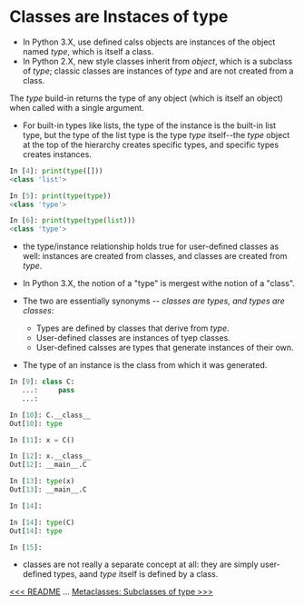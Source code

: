 # Classes are Instaces of type

- In Python 3.X, use defined calss objects are instances of the object named *type*, which is itself a class.
- In Python 2.X, new style classes inherit from *object*, which is a subclass of *type*; classic classes  are instances of *type* and are not created from a class.

The *type* build-in returns the type of any object (which is itself an object) when called with a single argument.

- For built-in types like lists, the type of the instance is the built-in list type, but the type of the list type is the type *type* itself--the *type* object at the top of the hierarchy creates specific types, and specific types creates instances.

```python
In [4]: print(type([]))
<class 'list'>

In [5]: print(type(type))
<class 'type'>

In [6]: print(type(type(list)))
<class 'type'>
```

- the type/instance relationship holds true for user-defined classes as well: instances are created from classes, and classes are created from *type*.

- In Python 3.X, the notion of a "type" is mergest withe notion of a "class".
- The two are essentially synonyms -- *classes are types, and types are classes*:

    - Types are defined by classes that derive from *type*.
    - User-defined classes are instances of tyep classes.
    - User-defined calsses are types that generate instances of their own.

- The type of an instance is the class from which it was generated.

```python
In [9]: class C:
   ...:     pass
   ...: 

In [10]: C.__class__
Out[10]: type

In [11]: x = C()

In [12]: x.__class__
Out[12]: __main__.C

In [13]: type(x)
Out[13]: __main__.C

In [14]: 

In [14]: type(C)
Out[14]: type

In [15]: 
```

- classes are not really a separate concept at all: they are simply user-defined types, aand *type* itself is defined by a class.

[<<< README](README.md) ... [Metaclasses: Subclasses of type >>>](102-metaclasses-subclasses-of-type.md)